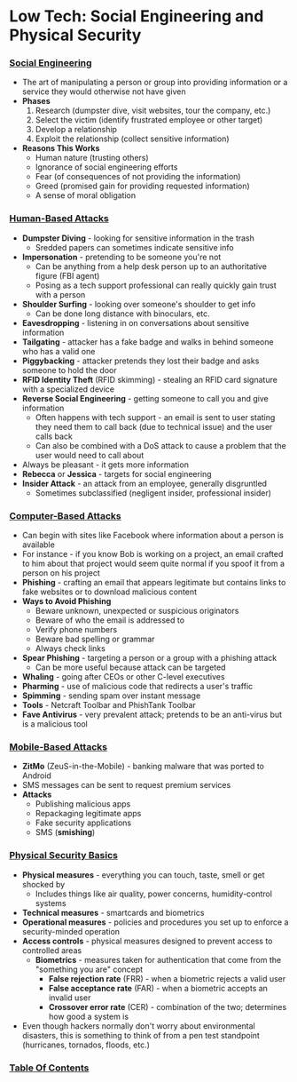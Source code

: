 # Low Tech: Social Engineering and Physical Security

### <u>Social Engineering</u>

- The art of manipulating a person or group into providing information or a service they would otherwise not have given
- **Phases**
  1. Research (dumpster dive, visit websites, tour the company, etc.)
  2. Select the victim (identify frustrated employee or other target)
  3. Develop a relationship
  4. Exploit the relationship (collect sensitive information)
- **Reasons This Works**
  - Human nature (trusting others)
  - Ignorance of social engineering efforts
  - Fear (of consequences of not providing the information)
  - Greed (promised gain for providing requested information)
  - A sense of moral obligation

### <u>Human-Based Attacks</u>

- **Dumpster Diving** - looking for sensitive information in the trash
  - Sredded papers can sometimes indicate sensitive info
- **Impersonation** - pretending to be someone you're not
  - Can be anything from a help desk person up to an authoritative figure (FBI agent)
  - Posing as a tech support professional can really quickly gain trust with a person
- **Shoulder Surfing** - looking over someone's shoulder to get info
  - Can be done long distance with binoculars, etc.
- **Eavesdropping** - listening in on conversations about sensitive information
- **Tailgating** - attacker has a fake badge and walks in behind someone who has a valid one
- **Piggybacking** - attacker pretends they lost their badge and asks someone to hold the door
- **RFID Identity Theft** (RFID skimming) - stealing an RFID card signature with a specialized device
- **Reverse Social Engineering** - getting someone to call you and give information
  - Often happens with tech support - an email is sent to user stating they need them to call back (due to technical issue) and the user calls back
  - Can also be combined with a DoS attack to cause a problem that the user would need to call about
- Always be pleasant - it gets more information
- **Rebecca** or **Jessica** - targets for social engineering
- **Insider Attack** - an attack from an employee, generally disgruntled
  - Sometimes subclassified (negligent insider, professional insider)

### <u>Computer-Based Attacks</u>

- Can begin with sites like Facebook where information about a person is available
- For instance - if you know Bob is working on a project, an email crafted to him about that project would seem quite normal if you spoof it from a person on his project
- **Phishing** - crafting an email that appears legitimate but contains links to fake websites or to download malicious content
- **Ways to Avoid Phishing**
  - Beware unknown, unexpected or suspicious originators
  - Beware of who the email is addressed to
  - Verify phone numbers
  - Beware bad spelling or grammar
  - Always check links
- **Spear Phishing** - targeting a person or a group with a phishing attack
  - Can be more useful because attack can be targeted
- **Whaling** - going after CEOs or other C-level executives
- **Pharming** - use of malicious code that redirects a user's traffic
- **Spimming** - sending spam over instant message
- **Tools** - Netcraft Toolbar and PhishTank Toolbar
- **Fave Antivirus** - very prevalent attack; pretends to be an anti-virus but is a malicious tool

### <u>Mobile-Based Attacks</u>

- **ZitMo** (ZeuS-in-the-Mobile) - banking malware that was ported to Android
- SMS messages can be sent to request premium services
- **Attacks**
  - Publishing malicious apps
  - Repackaging legitimate apps
  - Fake security applications
  - SMS (**smishing**)

### <u>Physical Security Basics</u>

- **Physical measures** - everything you can touch, taste, smell or get shocked by
  - Includes things like air quality, power concerns, humidity-control systems
- **Technical measures** - smartcards and biometrics
- **Operational measures** - policies and procedures you set up to enforce a security-minded operation
- **Access controls** - physical measures designed to prevent access to controlled areas
  - **Biometrics** - measures taken for authentication that come from the "something you are" concept
    - **False rejection rate** (FRR) - when a biometric rejects a valid user
    - **False acceptance rate** (FAR) - when a biometric accepts an invalid user
    - **Crossover error rate** (CER) - combination of the two; determines how good a system is
- Even though hackers normally don't worry about environmental disasters, this is something to think of from a pen test standpoint (hurricanes, tornados, floods, etc.)

### [Table Of Contents](https://karsyboy.github.io/CEHv10StudyGuide/)